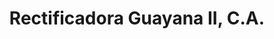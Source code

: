 ---
title: "Rectificadora Guayana II, C.A."
url: /ciudad-guayana-puerto-ordaz/rectificadora-guayana-ii-c-a/
shop: reparación de automóviles
---